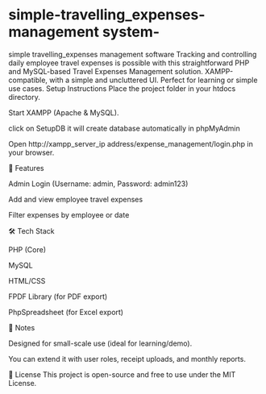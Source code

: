 # simple-travelling_expenses-management system-
simple  travelling_expenses management  software 
Tracking and controlling daily employee travel expenses is possible with this straightforward PHP and MySQL-based Travel Expenses Management solution. XAMPP-compatible, with a simple and uncluttered UI. Perfect for learning or simple use cases.
Setup Instructions
Place the project folder in your htdocs directory.

Start XAMPP (Apache & MySQL).

click on SetupDB it will create database automatically in phpMyAdmin

Open http://xampp_server_ip address/expense_management/login.php in your browser.

🚀 Features

Admin Login (Username: admin, Password: admin123)

Add and view employee travel expenses

Filter expenses by employee or date


🛠️ Tech Stack

PHP (Core)

MySQL

HTML/CSS

FPDF Library (for PDF export)

PhpSpreadsheet (for Excel export)


📌 Notes

Designed for small-scale use (ideal for learning/demo).

You can extend it with user roles, receipt uploads, and monthly reports.

📃 License
This project is open-source and free to use under the MIT License.
